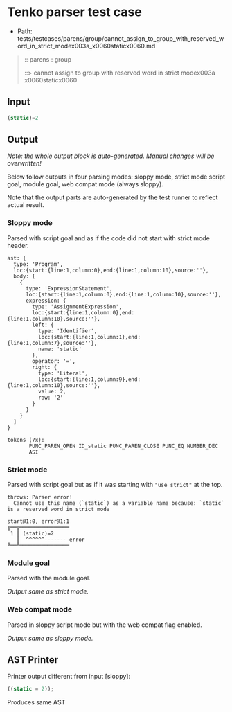 # Tenko parser test case

- Path: tests/testcases/parens/group/cannot_assign_to_group_with_reserved_word_in_strict_modex003a_x0060staticx0060.md

> :: parens : group
>
> ::> cannot assign to group with reserved word in strict modex003a x0060staticx0060

## Input

`````js
(static)=2
`````

## Output

_Note: the whole output block is auto-generated. Manual changes will be overwritten!_

Below follow outputs in four parsing modes: sloppy mode, strict mode script goal, module goal, web compat mode (always sloppy).

Note that the output parts are auto-generated by the test runner to reflect actual result.

### Sloppy mode

Parsed with script goal and as if the code did not start with strict mode header.

`````
ast: {
  type: 'Program',
  loc:{start:{line:1,column:0},end:{line:1,column:10},source:''},
  body: [
    {
      type: 'ExpressionStatement',
      loc:{start:{line:1,column:0},end:{line:1,column:10},source:''},
      expression: {
        type: 'AssignmentExpression',
        loc:{start:{line:1,column:0},end:{line:1,column:10},source:''},
        left: {
          type: 'Identifier',
          loc:{start:{line:1,column:1},end:{line:1,column:7},source:''},
          name: 'static'
        },
        operator: '=',
        right: {
          type: 'Literal',
          loc:{start:{line:1,column:9},end:{line:1,column:10},source:''},
          value: 2,
          raw: '2'
        }
      }
    }
  ]
}

tokens (7x):
       PUNC_PAREN_OPEN ID_static PUNC_PAREN_CLOSE PUNC_EQ NUMBER_DEC
       ASI
`````

### Strict mode

Parsed with script goal but as if it was starting with `"use strict"` at the top.

`````
throws: Parser error!
  Cannot use this name (`static`) as a variable name because: `static` is a reserved word in strict mode

start@1:0, error@1:1
╔══╦════════════════
 1 ║ (static)=2
   ║  ^^^^^^------- error
╚══╩════════════════

`````


### Module goal

Parsed with the module goal.

_Output same as strict mode._

### Web compat mode

Parsed in sloppy script mode but with the web compat flag enabled.

_Output same as sloppy mode._

## AST Printer

Printer output different from input [sloppy]:

````js
((static = 2));
````

Produces same AST
